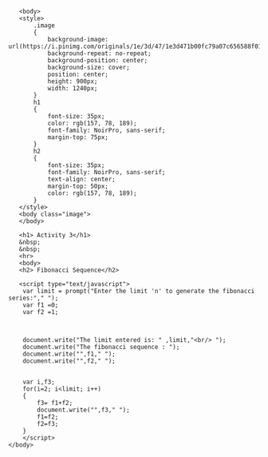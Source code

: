 <html version="1.0" enoding ="UTF-8">
    <html>
        <head>
            <title> fibonacci.html</title>                    
        </head>
        
       <body>
       <style>
           .image
           {
               background-image: url(https://i.pinimg.com/originals/1e/3d/47/1e3d471b00fc79a07c656588f01708f3.jpg);
               background-repeat: no-repeat;
               background-position: center;
               background-size: cover;
               position: center;
               height: 900px;
               width: 1240px;
           }
           h1
           {
               font-size: 35px;
               color: rgb(157, 78, 189);
               font-family: NoirPro, sans-serif;
               margin-top: 75px;
           }
           h2
           {
               font-size: 35px;
               font-family: NoirPro, sans-serif;
               text-align: center;
               margin-top: 50px;
               color: rgb(157, 78, 189);
           }
       </style>
       <body class="image">
       </body>

       <h1> Activity 3</h1>
       &nbsp;
       &nbsp;
       <hr>
       <body>
       <h2> Fibonacci Sequence</h2>

       <script type="text/javascript">
        var limit = prompt("Enter the limit 'n' to generate the fibonacci series:"," ");
        var f1 =0;
        var f2 =1;

        
        
        document.write("The limit entered is: " ,limit,"<br/> ");
        document.write("The fibonacci sequence : ");
        document.write("",f1," ");
        document.write("",f2," ");
        

        var i,f3;
        for(i=2; i<limit; i++)
        {
            f3= f1+f2;
            document.write("",f3," ");
            f1=f2;
            f2=f3;
        }
        </script>
    </body>
   

